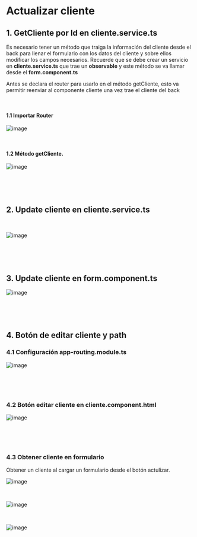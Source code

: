 # Actualizar cliente

## 1. GetCliente por Id en cliente.service.ts

Es necesario tener un método que traiga la información del cliente desde el back para llenar el formulario con los datos del cliente y sobre ellos modificar los
campos necesarios. Recuerde que se debe crear un servicio en **cliente.service.ts** que trae un **observable** y este método se va llamar desde el **form.component.ts**

Antes se declara el router para usarlo en el método getCliente, esto va permitir reenviar al componente cliente una vez trae el cliente del back

<br>

#### 1.1 Importar Router

![image](https://user-images.githubusercontent.com/31961588/167054250-5f66079f-073e-4c6e-a9ce-a797799ee9ab.png)

<br>

#### 1.2 Método getCliente.

![image](https://user-images.githubusercontent.com/31961588/167054156-536f0f32-75fe-4bf0-9610-4d4d3d183901.png)

<br>
<br>
<br>

## 2. Update cliente en cliente.service.ts

<br>

![image](https://user-images.githubusercontent.com/31961588/167055487-067ab694-a453-44c7-956a-d347d1157d6f.png)

<br>
<br>
<br>

## 3. Update cliente en form.component.ts


![image](https://user-images.githubusercontent.com/31961588/167056018-629c315d-a082-4993-b516-2afbe4e90ba2.png)

<br>
<br>
<br>

## 4. Botón de editar cliente y path  

### 4.1 Configuración app-routing.module.ts

![image](https://user-images.githubusercontent.com/31961588/167056922-85916b46-6952-400f-afa3-7aa46c5209a9.png)

<br>
<br>
<br>

### 4.2 Botón editar cliente en cliente.component.html

![image](https://user-images.githubusercontent.com/31961588/167057207-0b2b88e4-b4a1-4bae-9065-6937c4e30d9d.png)

<br>
<br>
<br>

### 4.3 Obtener cliente en formulario

Obtener un cliente al cargar un formulario desde el botón actulizar. 

![image](https://user-images.githubusercontent.com/31961588/167057830-3c644bc7-320b-477a-af52-6d207e4ca0a7.png)

<br>

![image](https://user-images.githubusercontent.com/31961588/167058376-42ed0348-4391-468a-a8df-f07a9143faf9.png)

<br>

![image](https://user-images.githubusercontent.com/31961588/167058449-a7fe7657-ce8d-4b39-a732-c45be2b4dced.png)






